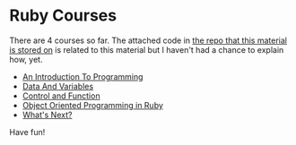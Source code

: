# Ruby Courses

There are 4 courses so far. The attached code in [the repo that this material is stored on](https://github.com/siruguri/railsschool-catchup-ruby) is related to this material but I haven't had a chance to explain how, yet.

* [An Introduction To Programming](introduction_to_programming.html)
* [Data And Variables](data_and_variables.html)
* [Control and Function](control_and_functions.html)
* [Object Oriented Programming in Ruby](object_oriented.html)
* [What's Next?](whats_in_level2.html)

Have fun!
